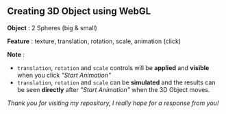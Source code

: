 ## Creating 3D Object using WebGL

**Object** : 2 Spheres (big & small)

**Feature** : texture, translation, rotation, scale, animation (click)
 
**Note** : 
- `translation`, `rotation` and `scale` controls will be **applied** and **visible** when you click *"Start Animation"*
- `translation`, `rotation` and `scale` can be **simulated** and the results can be seen **directly** after *"Start Animation"* when the 3D Object moves.

*Thank you for visiting my repository, I really hope for a response from you!*

